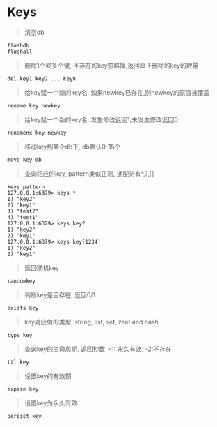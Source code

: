 # Keys

> 清空db

```
flushdb
flushall
```

> 删除1个或多个键, 不存在的key忽略掉,返回真正删除的key的数量

```
del key1 key2 ... Keyn
```

> 给key赋一个新的key名, 如果newkey已存在,则newkey的原值被覆盖

```
rename key newkey
```

> 给key赋一个新的key名, 发生修改返回1,未发生修改返回0

```
renamenx key newkey
```

> 移动key到某个db下, db默认0-15个

```
move key db
```

> 查询相应的key, pattern类似正则, 通配符有*,?,[]

```
keys pattern
127.0.0.1:6379> keys *
1) "key2"
2) "key1"
3) "test2"
4) "test1"
127.0.0.1:6379> keys key?
1) "key2"
2) "key1"
127.0.0.1:6379> keys key[1234]
1) "key2"
2) "key1"
```

> 返回随机key

```
randomkey
```

> 判断key是否存在, 返回0/1

```
exists key
```

> key对应值的类型: string, list, set, zset and hash

```
type key
```

> 查询key的生命周期, 返回秒数, -1: 永久有效; -2:不存在

```
ttl key
```

> 设置key的有效期

```
expire key
```

> 设置key为永久有效

```
persist key
```